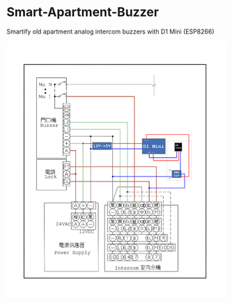 # Smart-Apartment-Buzzer
Smartify old apartment analog intercom buzzers with D1 Mini (ESP8266)

![](WiringDiagram.jpg)
